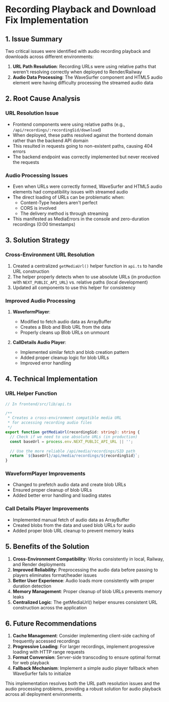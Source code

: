 # Recording Playback and Download Fix Implementation

## 1. Issue Summary

Two critical issues were identified with audio recording playback and downloads across different environments:

1. **URL Path Resolution**: Recording URLs were using relative paths that weren't resolving correctly when deployed to Render/Railway
2. **Audio Data Processing**: The WaveSurfer component and HTML5 audio element were having difficulty processing the streamed audio data

## 2. Root Cause Analysis

### URL Resolution Issue

- Frontend components were using relative paths (e.g., `/api/recordings/:recordingSid/download`) 
- When deployed, these paths resolved against the frontend domain rather than the backend API domain
- This resulted in requests going to non-existent paths, causing 404 errors
- The backend endpoint was correctly implemented but never received the requests

### Audio Processing Issues

- Even when URLs were correctly formed, WaveSurfer and HTML5 audio elements had compatibility issues with streamed audio
- The direct loading of URLs can be problematic when:
  - Content-Type headers aren't perfect
  - CORS is involved
  - The delivery method is through streaming
- This manifested as MediaErrors in the console and zero-duration recordings (0:00 timestamps)

## 3. Solution Strategy

### Cross-Environment URL Resolution

1. Created a centralized `getMediaUrl()` helper function in `api.ts` to handle URL construction
2. The helper properly detects when to use absolute URLs (in production with `NEXT_PUBLIC_API_URL`) vs. relative paths (local development)
3. Updated all components to use this helper for consistency

### Improved Audio Processing

1. **WaveformPlayer**: 
   - Modified to fetch audio data as ArrayBuffer
   - Creates a Blob and Blob URL from the data
   - Properly cleans up Blob URLs on unmount

2. **CallDetails Audio Player**:
   - Implemented similar fetch and blob creation pattern
   - Added proper cleanup logic for blob URLs
   - Improved error handling

## 4. Technical Implementation

### URL Helper Function

```typescript
// In frontend/src/lib/api.ts

/**
 * Creates a cross-environment compatible media URL 
 * for accessing recording audio files
 */
export function getMediaUrl(recordingSid: string): string {
  // Check if we need to use absolute URLs (in production)
  const baseUrl = process.env.NEXT_PUBLIC_API_URL || '';
  
  // Use the more reliable /api/media/recordings/SID path
  return `${baseUrl}/api/media/recordings/${recordingSid}`;
}
```

### WaveformPlayer Improvements

- Changed to prefetch audio data and create blob URLs
- Ensured proper cleanup of blob URLs
- Added better error handling and loading states

### Call Details Player Improvements

- Implemented manual fetch of audio data as ArrayBuffer
- Created blobs from the data and used blob URLs for audio
- Added proper blob URL cleanup to prevent memory leaks

## 5. Benefits of the Solution

1. **Cross-Environment Compatibility**: Works consistently in local, Railway, and Render deployments
2. **Improved Reliability**: Preprocessing the audio data before passing to players eliminates format/header issues
3. **Better User Experience**: Audio loads more consistently with proper duration detection
4. **Memory Management**: Proper cleanup of blob URLs prevents memory leaks
5. **Centralized Logic**: The getMediaUrl() helper ensures consistent URL construction across the application

## 6. Future Recommendations

1. **Cache Management**: Consider implementing client-side caching of frequently accessed recordings
2. **Progressive Loading**: For larger recordings, implement progressive loading with HTTP range requests
3. **Format Conversion**: Server-side transcoding to ensure optimal format for web playback
4. **Fallback Mechanism**: Implement a simple audio player fallback when WaveSurfer fails to initialize

This implementation resolves both the URL path resolution issues and the audio processing problems, providing a robust solution for audio playback across all deployment environments.

